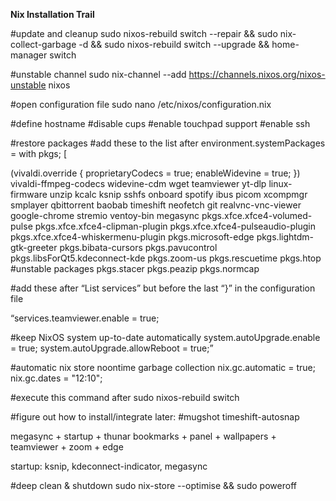 **Nix Installation Trail**

#update and cleanup
sudo nixos-rebuild switch --repair && sudo nix-collect-garbage -d && sudo nixos-rebuild switch --upgrade && home-manager switch

#unstable channel
sudo nix-channel --add https://channels.nixos.org/nixos-unstable nixos


#open configuration file
sudo nano /etc/nixos/configuration.nix

#define hostname
#disable cups
#enable touchpad support
#enable ssh

#restore packages
#add these to the list after environment.systemPackages = with pkgs; [

 (vivaldi.override {
    proprietaryCodecs = true;
    enableWidevine = true;
  })
  vivaldi-ffmpeg-codecs
  widevine-cdm
  wget
  teamviewer
  yt-dlp
  linux-firmware
  unzip
  kcalc
  ksnip
  sshfs
  onboard
  spotify
  ibus
  picom
  xcompmgr
  smplayer
  qbittorrent
  baobab
  timeshift
  neofetch
  git
  realvnc-vnc-viewer
  google-chrome
  stremio
  ventoy-bin
  megasync
  pkgs.xfce.xfce4-volumed-pulse
  pkgs.xfce.xfce4-clipman-plugin
  pkgs.xfce.xfce4-pulseaudio-plugin
  pkgs.xfce.xfce4-whiskermenu-plugin
  pkgs.microsoft-edge
  pkgs.lightdm-gtk-greeter
  pkgs.bibata-cursors
  pkgs.pavucontrol
  pkgs.libsForQt5.kdeconnect-kde
  pkgs.zoom-us
  pkgs.rescuetime
  pkgs.htop
  #unstable packages
  pkgs.stacer
  pkgs.peazip
  pkgs.normcap
 
#add these after “List services” but before the last “}” in the configuration file

“services.teamviewer.enable = true;

#keep NixOS system up-to-date automatically
system.autoUpgrade.enable = true;
system.autoUpgrade.allowReboot = true;”

#automatic nix store noontime garbage collection
nix.gc.automatic = true;
nix.gc.dates = "12:10";

#execute this command after
sudo nixos-rebuild switch

#figure out how to install/integrate later:
#mugshot timeshift-autosnap 

megasync + startup + thunar bookmarks +  panel + wallpapers + teamviewer + zoom + edge

startup: ksnip, kdeconnect-indicator, megasync

#deep clean & shutdown
sudo nix-store --optimise && sudo poweroff
